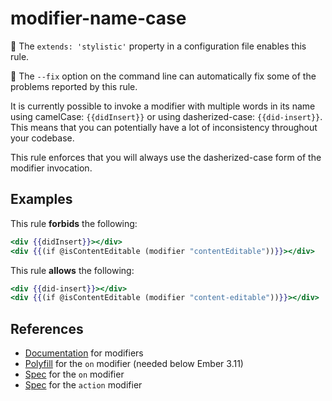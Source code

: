 # modifier-name-case

💅 The `extends: 'stylistic'` property in a configuration file enables this rule.

🔧 The `--fix` option on the command line can automatically fix some of the problems reported by this rule.

It is currently possible to invoke a modifier with multiple words in its name
using camelCase: `{{didInsert}}` or using dasherized-case: `{{did-insert}}`.
This means that you can potentially have a lot of inconsistency throughout your
codebase.

This rule enforces that you will always use the dasherized-case form of the
modifier invocation.

## Examples

This rule **forbids** the following:

```hbs
<div {{didInsert}}></div>
<div {{(if @isContentEditable (modifier "contentEditable"))}}></div>
```

This rule **allows** the following:

```hbs
<div {{did-insert}}></div>
<div {{(if @isContentEditable (modifier "content-editable"))}}></div>
```

## References

* [Documentation](https://guides.emberjs.com/release/components/template-lifecycle-dom-and-modifiers/#toc_event-handlers) for modifiers
* [Polyfill](https://github.com/buschtoens/ember-on-modifier) for the `on` modifier (needed below Ember 3.11)
* [Spec](http://api.emberjs.com/ember/release/classes/Ember.Templates.helpers/methods/fn?anchor=on) for the `on` modifier
* [Spec](https://api.emberjs.com/ember/release/classes/Ember.Templates.helpers/methods/action?anchor=action) for the `action` modifier
